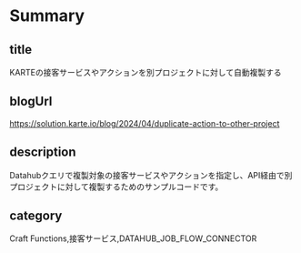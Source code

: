 # Summary

## title

KARTEの接客サービスやアクションを別プロジェクトに対して自動複製する

## blogUrl
https://solution.karte.io/blog/2024/04/duplicate-action-to-other-project

## description

Datahubクエリで複製対象の接客サービスやアクションを指定し、API経由で別プロジェクトに対して複製するためのサンプルコードです。

## category

Craft Functions,接客サービス,DATAHUB_JOB_FLOW_CONNECTOR